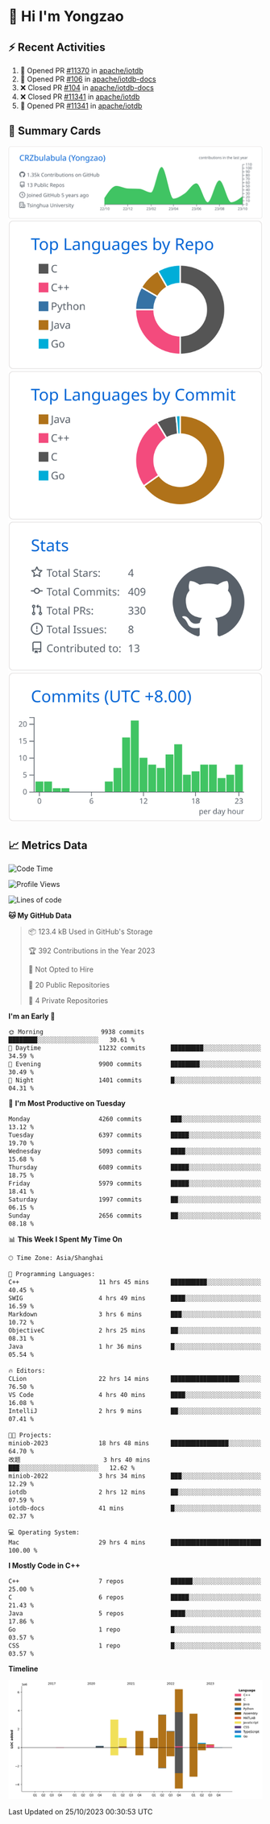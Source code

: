 # 👋 Hi I'm Yongzao

## ⚡ Recent Activities
<!--START_SECTION:activity-->
1. 💪 Opened PR [#11370](https://github.com/apache/iotdb/pull/11370) in [apache/iotdb](https://github.com/apache/iotdb)
2. 💪 Opened PR [#106](https://github.com/apache/iotdb-docs/pull/106) in [apache/iotdb-docs](https://github.com/apache/iotdb-docs)
3. ❌ Closed PR [#104](https://github.com/apache/iotdb-docs/pull/104) in [apache/iotdb-docs](https://github.com/apache/iotdb-docs)
4. ❌ Closed PR [#11341](https://github.com/apache/iotdb/pull/11341) in [apache/iotdb](https://github.com/apache/iotdb)
5. 💪 Opened PR [#11341](https://github.com/apache/iotdb/pull/11341) in [apache/iotdb](https://github.com/apache/iotdb)
<!--END_SECTION:activity-->

## 🎑 Summary Cards

[![](https://raw.githubusercontent.com/CRZbulabula/CRZbulabula/main/profile-summary-card-output/github/0-profile-details.svg)](https://github.com/vn7n24fzkq/github-profile-summary-cards)
[![](https://raw.githubusercontent.com/CRZbulabula/CRZbulabula/main/profile-summary-card-output/github/1-repos-per-language.svg)](https://github.com/vn7n24fzkq/github-profile-summary-cards) [![](https://raw.githubusercontent.com/CRZbulabula/CRZbulabula/main/profile-summary-card-output/github/2-most-commit-language.svg)](https://github.com/vn7n24fzkq/github-profile-summary-cards)
[![](https://raw.githubusercontent.com/CRZbulabula/CRZbulabula/main/profile-summary-card-output/github/3-stats.svg)](https://github.com/vn7n24fzkq/github-profile-summary-cards) [![](https://raw.githubusercontent.com/CRZbulabula/CRZbulabula/main/profile-summary-card-output/github/4-productive-time.svg)](https://github.com/vn7n24fzkq/github-profile-summary-cards)

## 📈 Metrics Data

<!--START_SECTION:waka-->
![Code Time](http://img.shields.io/badge/Code%20Time-381%20hrs%2037%20mins-blue)

![Profile Views](http://img.shields.io/badge/Profile%20Views-9-blue)

![Lines of code](https://img.shields.io/badge/From%20Hello%20World%20I%27ve%20Written-23.2%20million%20lines%20of%20code-blue)

**🐱 My GitHub Data** 

> 📦 123.4 kB Used in GitHub's Storage 
 > 
> 🏆 392 Contributions in the Year 2023
 > 
> 🚫 Not Opted to Hire
 > 
> 📜 20 Public Repositories 
 > 
> 🔑 4 Private Repositories 
 > 
**I'm an Early 🐤** 

```text
🌞 Morning                9938 commits        ████████░░░░░░░░░░░░░░░░░   30.61 % 
🌆 Daytime                11232 commits       █████████░░░░░░░░░░░░░░░░   34.59 % 
🌃 Evening                9900 commits        ████████░░░░░░░░░░░░░░░░░   30.49 % 
🌙 Night                  1401 commits        █░░░░░░░░░░░░░░░░░░░░░░░░   04.31 % 
```
📅 **I'm Most Productive on Tuesday** 

```text
Monday                   4260 commits        ███░░░░░░░░░░░░░░░░░░░░░░   13.12 % 
Tuesday                  6397 commits        █████░░░░░░░░░░░░░░░░░░░░   19.70 % 
Wednesday                5093 commits        ████░░░░░░░░░░░░░░░░░░░░░   15.68 % 
Thursday                 6089 commits        █████░░░░░░░░░░░░░░░░░░░░   18.75 % 
Friday                   5979 commits        █████░░░░░░░░░░░░░░░░░░░░   18.41 % 
Saturday                 1997 commits        ██░░░░░░░░░░░░░░░░░░░░░░░   06.15 % 
Sunday                   2656 commits        ██░░░░░░░░░░░░░░░░░░░░░░░   08.18 % 
```


📊 **This Week I Spent My Time On** 

```text
🕑︎ Time Zone: Asia/Shanghai

💬 Programming Languages: 
C++                      11 hrs 45 mins      ██████████░░░░░░░░░░░░░░░   40.45 % 
SWIG                     4 hrs 49 mins       ████░░░░░░░░░░░░░░░░░░░░░   16.59 % 
Markdown                 3 hrs 6 mins        ███░░░░░░░░░░░░░░░░░░░░░░   10.72 % 
ObjectiveC               2 hrs 25 mins       ██░░░░░░░░░░░░░░░░░░░░░░░   08.31 % 
Java                     1 hr 36 mins        █░░░░░░░░░░░░░░░░░░░░░░░░   05.54 % 

🔥 Editors: 
CLion                    22 hrs 14 mins      ███████████████████░░░░░░   76.50 % 
VS Code                  4 hrs 40 mins       ████░░░░░░░░░░░░░░░░░░░░░   16.08 % 
IntelliJ                 2 hrs 9 mins        ██░░░░░░░░░░░░░░░░░░░░░░░   07.41 % 

🐱‍💻 Projects: 
miniob-2023              18 hrs 48 mins      ████████████████░░░░░░░░░   64.70 % 
改题                       3 hrs 40 mins       ███░░░░░░░░░░░░░░░░░░░░░░   12.62 % 
miniob-2022              3 hrs 34 mins       ███░░░░░░░░░░░░░░░░░░░░░░   12.29 % 
iotdb                    2 hrs 12 mins       ██░░░░░░░░░░░░░░░░░░░░░░░   07.59 % 
iotdb-docs               41 mins             █░░░░░░░░░░░░░░░░░░░░░░░░   02.37 % 

💻 Operating System: 
Mac                      29 hrs 4 mins       █████████████████████████   100.00 % 
```

**I Mostly Code in C++** 

```text
C++                      7 repos             ██████░░░░░░░░░░░░░░░░░░░   25.00 % 
C                        6 repos             █████░░░░░░░░░░░░░░░░░░░░   21.43 % 
Java                     5 repos             ████░░░░░░░░░░░░░░░░░░░░░   17.86 % 
Go                       1 repo              █░░░░░░░░░░░░░░░░░░░░░░░░   03.57 % 
CSS                      1 repo              █░░░░░░░░░░░░░░░░░░░░░░░░   03.57 % 
```



**Timeline**

![Lines of Code chart](https://raw.githubusercontent.com/CRZbulabula/CRZbulabula/main/assets/bar_graph.png)


 Last Updated on 25/10/2023 00:30:53 UTC
<!--END_SECTION:waka-->

